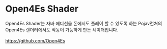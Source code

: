 # Open4Es Shader

Open4Es Shader는 자바 에디션을 폰에서도 플레이 할 수 있도록 하는 Pojav런처의  
Open4Es 렌더러에서도 작동이 가능하게 만든 셰이더입니다.
<br/>
<br/>
https://github.com/Open4Es